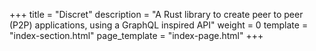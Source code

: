 +++
title = "Discret"
description = "A Rust library to create peer to peer (P2P) applications, using a GraphQL inspired API"
weight = 0
template = "index-section.html"
page_template = "index-page.html"
+++


